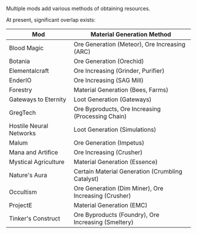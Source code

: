 Multiple mods add various methods of obtaining resources. 

At present, significant overlap exists:

| Mod                     | Material Generation Method                           |
| ----------------------- | ---------------------------------------------------- |
| Blood Magic             | Ore Generation (Meteor), Ore Increasing (ARC)        |
| Botania                 | Ore Generation (Orechid)                             |
| Elementalcraft          | Ore Increasing (Grinder, Purifier)                   |
| EnderIO                 | Ore Increasing (SAG Mill)                            |
| Forestry                | Material Generation (Bees, Farms)                    |
| Gateways to Eternity    | Loot Generation (Gateways)                           |
| GregTech                | Ore Byproducts, Ore Increasing (Processing Chain)    |
| Hostile Neural Networks | Loot Generation (Simulations)                        |
| Malum                   | Ore Generation (Impetus)                             |
| Mana and Artifice       | Ore Increasing (Crusher)                             |
| Mystical Agriculture    | Material Generation (Essence)                        |
| Nature's Aura           | Certain Material Generation (Crumbling Catalyst)     |
| Occultism               | Ore Generation (Dim Miner), Ore Increasing (Crusher) |
| ProjectE                | Material Generation (EMC)                            |
| Tinker's Construct      | Ore Byproducts (Foundry), Ore Increasing (Smeltery)  |

